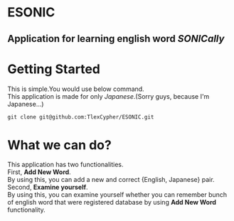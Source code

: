 # ESONIC
## Application for learning english word *SONICally*  
# Getting Started 
This is simple.You would use below command.  
This application is made for only *Japanese*.(Sorry guys, because I'm Japanese...)  
```vim
git clone git@github.com:TlexCypher/ESONIC.git
```  
# What we can do?
This application has two functionalities.  
First, **Add New Word**.  
By using this, you can add a new and correct {English, Japanese} pair.  
Second, **Examine yourself**.  
By using this, you can examine yourself whether you can remember bunch of english word that were registered database by using **Add New Word** functionality.  

